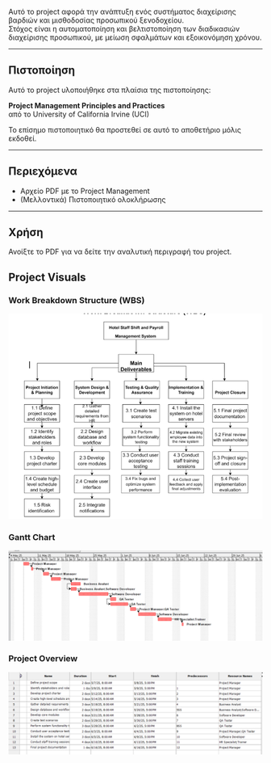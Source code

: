Αυτό το project αφορά την ανάπτυξη ενός συστήματος διαχείρισης βαρδιών και μισθοδοσίας προσωπικού ξενοδοχείου.  
Στόχος είναι η αυτοματοποίηση και βελτιστοποίηση των διαδικασιών διαχείρισης προσωπικού, με μείωση σφαλμάτων και εξοικονόμηση χρόνου.

---

## Πιστοποίηση

Αυτό το project υλοποιήθηκε στα πλαίσια της πιστοποίησης:

**Project Management Principles and Practices**  
από το University of California Irvine (UCI)

Το επίσημο πιστοποιητικό θα προστεθεί σε αυτό το αποθετήριο μόλις εκδοθεί.

---

## Περιεχόμενα

- Αρχείο PDF με το Project Management
- (Μελλοντικά) Πιστοποιητικό ολοκλήρωσης

---

## Χρήση

Ανοίξτε το PDF για να δείτε την αναλυτική περιγραφή του project.

## Project Visuals

### Work Breakdown Structure (WBS)
![WBS](./WBS.png)

### Gantt Chart
![Gantt Chart](./gantt%20chart.png)


### Project Overview
![Project Overview](./project-overview.png)



